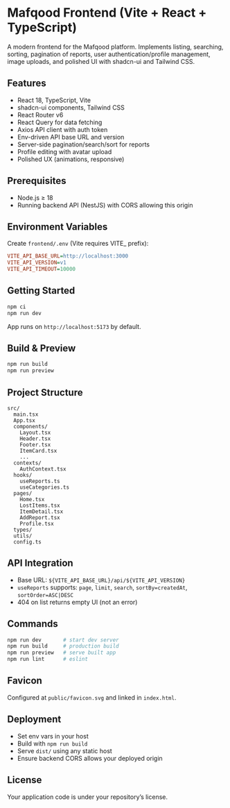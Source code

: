 # Mafqood Frontend (Vite + React + TypeScript)

A modern frontend for the Mafqood platform. Implements listing, searching, sorting, pagination of reports, user authentication/profile management, image uploads, and polished UI with shadcn-ui and Tailwind CSS.

## Features

- React 18, TypeScript, Vite
- shadcn-ui components, Tailwind CSS
- React Router v6
- React Query for data fetching
- Axios API client with auth token
- Env-driven API base URL and version
- Server-side pagination/search/sort for reports
- Profile editing with avatar upload
- Polished UX (animations, responsive)

## Prerequisites

- Node.js ≥ 18
- Running backend API (NestJS) with CORS allowing this origin

## Environment Variables

Create `frontend/.env` (Vite requires VITE\_ prefix):

```ini
VITE_API_BASE_URL=http://localhost:3000
VITE_API_VERSION=v1
VITE_API_TIMEOUT=10000
```

## Getting Started

```bash
npm ci
npm run dev
```

App runs on `http://localhost:5173` by default.

## Build & Preview

```bash
npm run build
npm run preview
```

## Project Structure

```
src/
  main.tsx
  App.tsx
  components/
    Layout.tsx
    Header.tsx
    Footer.tsx
    ItemCard.tsx
    ...
  contexts/
    AuthContext.tsx
  hooks/
    useReports.ts
    useCategories.ts
  pages/
    Home.tsx
    LostItems.tsx
    ItemDetail.tsx
    AddReport.tsx
    Profile.tsx
  types/
  utils/
  config.ts
```

## API Integration

- Base URL: `${VITE_API_BASE_URL}/api/${VITE_API_VERSION}`
- `useReports` supports: `page`, `limit`, `search`, `sortBy=createdAt`, `sortOrder=ASC|DESC`
- 404 on list returns empty UI (not an error)

## Commands

```bash
npm run dev       # start dev server
npm run build     # production build
npm run preview   # serve built app
npm run lint      # eslint
```

## Favicon

Configured at `public/favicon.svg` and linked in `index.html`.

## Deployment

- Set env vars in your host
- Build with `npm run build`
- Serve `dist/` using any static host
- Ensure backend CORS allows your deployed origin

## License

Your application code is under your repository’s license.
